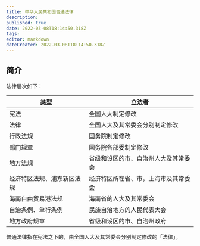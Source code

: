 ```yaml
---
title: 中华人民共和国普通法律
description:
published: true
date: 2022-03-08T18:14:50.318Z
tags:
editor: markdown
dateCreated: 2022-03-08T18:14:50.318Z
---
```


## 简介

法律层次如下：

| 类型                       | 立法者                               |
| -------------------------- | ------------------------------------ |
| 宪法                       | 全国人大制定修改                     |
| 法律                       | 全国人大及其常委会分别制定修改       |
| 行政法规                   | 国务院制定修改                       |
| 部门规章                   | 国务院各部委制定修改                 |
| 地方法规                   | 省级和设区的市、自治州人大及其常委会 |
| 经济特区法规、浦东新区法规 | 经济特区所在省、市，上海市及其常委会 |
| 海南自由贸易港法规         | 海南省的人大及其常委会               |
| 自治条例、单行条例         | 民族自治地方的人民代表大会           |
| 地方政府规章               | 省级和设区的市、自治州政府           |

普通法律指在宪法之下的，由全国人大及其常委会分别制定修改的「法律」。
